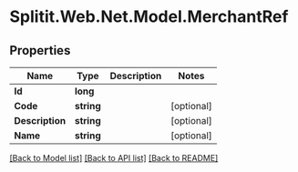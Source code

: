 # Splitit.Web.Net.Model.MerchantRef

## Properties

Name | Type | Description | Notes
------------ | ------------- | ------------- | -------------
**Id** | **long** |  | 
**Code** | **string** |  | [optional] 
**Description** | **string** |  | [optional] 
**Name** | **string** |  | [optional] 

[[Back to Model list]](../README.md#documentation-for-models) [[Back to API list]](../README.md#documentation-for-api-endpoints) [[Back to README]](../README.md)

